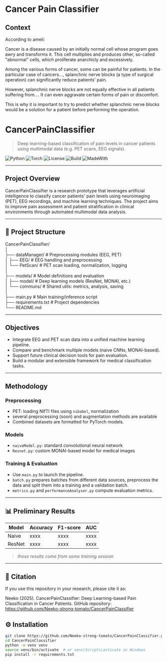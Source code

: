 # Cancer Pain Classifier

## Context

According to ameli:

Cancer is a disease caused by an initially normal cell whose program goes awry and transforms it. This cell multiplies and produces other, so-called "abnormal" cells, which proliferate anarchicly and excessively.

Among the various forms of cancer, some can be painful for patients. In the particular case of cancers..., splanchnic nerve blocks (a type of surgical operation) can significantly reduce patients' pain.

However, splanchnic nerve blocks are not equally effective in all patients suffering from.... It can even aggravate certain forms of pain or discomfort.

This is why it is important to try to predict whether splanchnic nerve blocks would be a solution for a patient before performing the operation.



#  CancerPainClassifier

> Deep learning-based classification of pain levels in cancer patients using multimodal data (e.g. PET scans, EEG signals).

![Python](https://img.shields.io/badge/python-3.10-blue)
![Torch](https://img.shields.io/badge/torch-2.0-orange)
![License](https://img.shields.io/badge/license-MIT-green)
![Build](https://img.shields.io/badge/status-Prototype-yellow)
![MadeWith](https://img.shields.io/badge/made%20with-MONAI-blue)

---

## Project Overview

CancerPainClassifier is a research prototype that leverages artificial intelligence to classify cancer patients' pain levels using neuroimaging (PET), EEG recordings, and machine learning techniques. The project aims to improve pain assessment and patient stratification in clinical environments through automated multimodal data analysis.

---

## 📁 Project Structure

CancerPainClassifier/  
│  
├── dataManager/ # Preprocessing modules (EEG, PET)  
│ ├── EEG/ # EEG handling and preprocessing  
│ └── PetScan/ # PET scan loading, normalization, logging  
│  
├── models/ # Model definitions and evaluation  
│ ├── model/ # Deep learning models (ResNet, MONAI, etc.)  
│ └── communs/ # Shared utils: metrics, analysis, saving  
│  
├── main.py # Main training/inference script  
├── requirements.txt # Project dependencies  
└── README.md


---

##  Objectives

- Integrate EEG and PET scan data into a unified machine learning pipeline.
- Compare and benchmark multiple models (naive CNNs, MONAI-based).
- Support future clinical decision tools for pain evaluation.
- Build a modular and extensible framework for medical classification tasks.

---

## Methodology

### Preprocessing
- PET: loading NIfTI files using `nibabel`, normalization
- several preprocessing (soon) and augmentation methods are available
- Combined datasets are formatted for PyTorch models.

### Models
- `naiveModel.py`: standard convolutional neural network
- `Resnet.py`: custom MONAI-based model for medical images

### Training & Evaluation
- Use `main.py` to launch the pipeline.
- `batch.py` prepares batches from different data sources, preprocess the data and split them into a training and a validation batch.
- `metrics.py` and `performanceAnalyser.py` compute evaluation metrics.

---

## 📊 Preliminary Results

| Model         | Accuracy | F1-score | AUC    |
|---------------|----------|----------|--------|
| Naive         | xxxx     | xxxx     | xxxx   |
| ResNet        | xxxx     | xxxx     | xxxx   |


> *those results come from some training session*

---

## 📖 Citation

If you use this repository in your research, please cite it as:

Neeko (2025). CancerPainClassifier: Deep Learning-based Pain Classification in Cancer Patients. GitHub repository: https://github.com/Neeko-strong-tomato/CancerPainClassifier

## ⚙️ Installation

```bash
git clone https://github.com/Neeko-strong-tomato/CancerPainClassifier.git
cd CancerPainClassifier
python -m venv venv
source venv/bin/activate  # or venv\Scripts\activate on Windows
pip install -r requirements.txt

